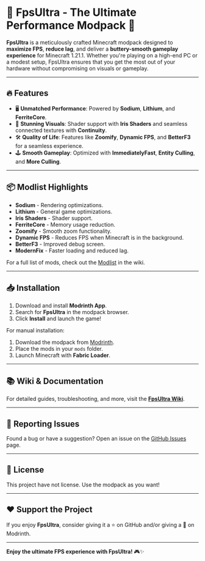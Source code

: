 # 🚀 FpsUltra - The Ultimate Performance Modpack 🚀  

**FpsUltra** is a meticulously crafted Minecraft modpack designed to **maximize FPS**, **reduce lag**, and deliver a **buttery-smooth gameplay experience** for Minecraft 1.21.1. Whether you're playing on a high-end PC or a modest setup, FpsUltra ensures that you get the most out of your hardware without compromising on visuals or gameplay.  

---

## 🔥 **Features**  
- 🖥️ **Unmatched Performance**: Powered by **Sodium**, **Lithium**, and **FerriteCore**.  
- 🎨 **Stunning Visuals**: Shader support with **Iris Shaders** and seamless connected textures with **Continuity**.  
- 🛠️ **Quality of Life**: Features like **Zoomify**, **Dynamic FPS**, and **BetterF3** for a seamless experience.  
- 🕹️ **Smooth Gameplay**: Optimized with **ImmediatelyFast**, **Entity Culling**, and **More Culling**.  

---

## 📦 **Modlist Highlights**  
- **Sodium** - Rendering optimizations.  
- **Lithium** - General game optimizations.  
- **Iris Shaders** - Shader support.  
- **FerriteCore** - Memory usage reduction.  
- **Zoomify** - Smooth zoom functionality.  
- **Dynamic FPS** - Reduces FPS when Minecraft is in the background.  
- **BetterF3** - Improved debug screen.  
- **ModernFix** - Faster loading and reduced lag.  

For a full list of mods, check out the [Modlist](https://github.com/Mike4947/FpsUltra/wiki/Modlist) in the wiki.  

---

## 📥 **Installation**  
1. Download and install **Modrinth App**.  
2. Search for **FpsUltra** in the modpack browser.  
3. Click **Install** and launch the game!  

For manual installation:  
1. Download the modpack from [Modrinth](https://modrinth.com/modpack/fpsultra).  
2. Place the mods in your `mods` folder.  
3. Launch Minecraft with **Fabric Loader**.  

---

## 📚 **Wiki & Documentation**  
For detailed guides, troubleshooting, and more, visit the **[FpsUltra Wiki](https://github.com/Mike4947/FpsUltra/wiki)**.  

---

## 🐛 **Reporting Issues**  
Found a bug or have a suggestion? Open an issue on the [GitHub Issues](https://github.com/Mike4947/FpsUltra/issues) page.  
  
---

## 📜 **License**  
This project have not license. Use the modpack as you want!  

---

## ❤️ **Support the Project**  
If you enjoy **FpsUltra**, consider giving it a ⭐ on GitHub and/or giving a 💖 on Modrinth.

---

**Enjoy the ultimate FPS experience with FpsUltra!** 🎮✨  
